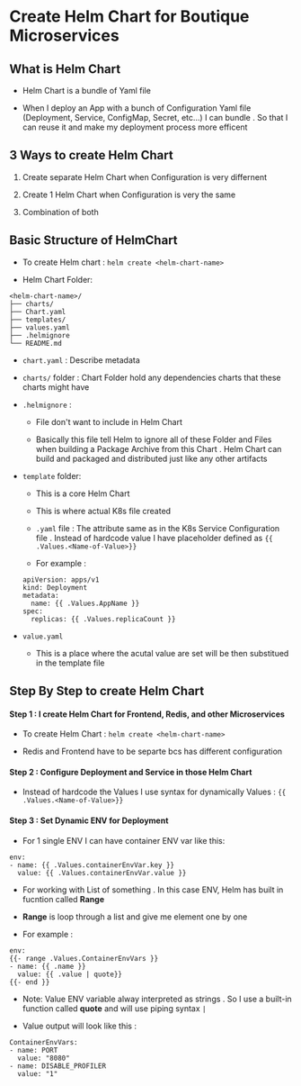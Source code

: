 # Create Helm Chart for Boutique Microservices

## What is Helm Chart 

- Helm Chart is a bundle of Yaml file

- When I deploy an App with a bunch of Configuration Yaml file (Deployment, Service, ConfigMap, Secret, etc...) I can bundle . So that I can reuse it and make my deployment process more efficent

## 3 Ways to create Helm Chart 

1. Create separate Helm Chart when Configuration is very differnent

2. Create 1 Helm Chart when Configuration is very the same

3. Combination of both

## Basic Structure of HelmChart 

- To create Helm chart : `helm create <helm-chart-name>`

- Helm Chart Folder: 

```
<helm-chart-name>/
├── charts/
├── Chart.yaml
├── templates/
├── values.yaml
├── .helmignore
└── README.md
```

- `chart.yaml` : Describe metadata

- `charts/` folder : Chart Folder hold any dependencies charts that these charts might have

- `.helmignore` :

  - File don't want to include in Helm Chart
 
  - Basically this file tell Helm to ignore all of these Folder and Files when building a Package Archive from this Chart . Helm Chart can build and packaged and distributed just like any other artifacts
 
- `template` folder:

  - This is a core Helm Chart
 
  - This is where actual K8s file created
 
  - `.yaml` file : The attribute same as in the K8s Service Configuration file . Instead of hardcode value I have placeholder defined as `{{ .Values.<Name-of-Value>}}`
 
  - For example :
 
  ```
  apiVersion: apps/v1
  kind: Deployment
  metadata:
    name: {{ .Values.AppName }}
  spec:
    replicas: {{ .Values.replicaCount }}
  ```

- `value.yaml`

  - This is a place where the acutal value are set will be then substitued in the template file

## Step By Step to create Helm Chart 

#### Step 1 : I create Helm Chart for Frontend, Redis, and other Microservices 

- To create Helm Chart : `helm create <helm-chart-name>`

- Redis and Frontend have to be separte bcs has different configuration 

#### Step 2 : Configure Deployment and Service in those Helm Chart 

- Instead of hardcode the Values I use syntax for dynamically Values : `{{ .Values.<Name-of-Value>}}`

#### Step 3 : Set Dynamic ENV for Deployment 

- For 1 single ENV I can have container ENV var like this:

```
env: 
- name: {{ .Values.containerEnvVar.key }}
  value: {{ .Values.containerEnvVar.value }}
```

- For working with List of something . In this case ENV, Helm has built in fucntion called **Range**

- **Range** is loop through a list and give me element one by one

- For example :

```
env:
{{- range .Values.ContainerEnvVars }}
- name: {{ .name }}
  value: {{ .value | quote}}
{{- end }}
```

- Note: Value ENV variable alway interpreted as strings . So I use a built-in function called **quote** and will use piping syntax `|`
  
- Value output will look like this :

```
ContainerEnvVars: 
- name: PORT
  value: "8080"
- name: DISABLE_PROFILER
  value: "1"
```






